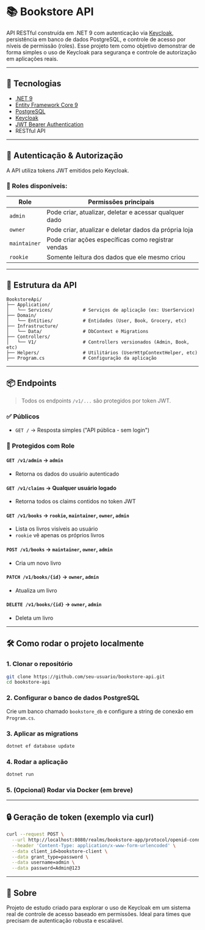 # 📚 Bookstore API

API RESTful construída em .NET 9 com autenticação via [Keycloak](https://www.keycloak.org/), persistência em banco de dados PostgreSQL, e controle de acesso por níveis de permissão (roles). Esse projeto tem como objetivo demonstrar de forma simples o uso de Keycloak para segurança e controle de autorização em aplicações reais.

---

## 🚀 Tecnologias

- [.NET 9](https://dotnet.microsoft.com/)
- [Entity Framework Core 9](https://learn.microsoft.com/ef/)
- [PostgreSQL](https://www.postgresql.org/)
- [Keycloak](https://www.keycloak.org/)
- [JWT Bearer Authentication](https://learn.microsoft.com/en-us/aspnet/core/security/authentication/jwt)
- RESTful API

---

## 🔐 Autenticação & Autorização

A API utiliza tokens JWT emitidos pelo Keycloak.

### 🔑 Roles disponíveis:

| Role         | Permissões principais                                     |
|--------------|-----------------------------------------------------------|
| `admin`      | Pode criar, atualizar, deletar e acessar qualquer dado    |
| `owner`      | Pode criar, atualizar e deletar dados da própria loja     |
| `maintainer` | Pode criar ações específicas como registrar vendas        |
| `rookie`     | Somente leitura dos dados que ele mesmo criou            |

---

## 🧱 Estrutura da API

```
BookstoreApi/
├── Application/
│   └── Services/           # Serviços de aplicação (ex: UserService)
├── Domain/
│   └── Entities/           # Entidades (User, Book, Grocery, etc)
├── Infrastructure/
│   └── Data/               # DbContext e Migrations
├── Controllers/
│   └── V1/                 # Controllers versionados (Admin, Book, etc)
├── Helpers/                # Utilitários (UserHttpContextHelper, etc)
├── Program.cs              # Configuração da aplicação
```

---

## 📦 Endpoints

> Todos os endpoints `/v1/...` são protegidos por token JWT.

### ✅ Públicos
- `GET /` → Resposta simples ("API pública - sem login")

### 🔐 Protegidos com Role

#### `GET /v1/admin` → `admin`
- Retorna os dados do usuário autenticado

#### `GET /v1/claims` → Qualquer usuário logado
- Retorna todos os claims contidos no token JWT

#### `GET /v1/books` → `rookie`, `maintainer`, `owner`, `admin`
- Lista os livros visíveis ao usuário
- `rookie` vê apenas os próprios livros

#### `POST /v1/books` → `maintainer`, `owner`, `admin`
- Cria um novo livro

#### `PATCH /v1/books/{id}` → `owner`, `admin`
- Atualiza um livro

#### `DELETE /v1/books/{id}` → `owner`, `admin`
- Deleta um livro

---

## 🛠️ Como rodar o projeto localmente

### 1. Clonar o repositório
```bash
git clone https://github.com/seu-usuario/bookstore-api.git
cd bookstore-api
```

### 2. Configurar o banco de dados PostgreSQL
Crie um banco chamado `bookstore_db` e configure a string de conexão em `Program.cs`.

### 3. Aplicar as migrations
```bash
dotnet ef database update
```

### 4. Rodar a aplicação
```bash
dotnet run
```

### 5. (Opcional) Rodar via Docker (em breve)

---

## 🔒 Geração de token (exemplo via curl)

```bash
curl --request POST \
  --url http://localhost:8080/realms/bookstore-app/protocol/openid-connect/token \
  --header 'Content-Type: application/x-www-form-urlencoded' \
  --data client_id=bookstore-client \
  --data grant_type=password \
  --data username=admin \
  --data password=Admin@123
```

---

## 👥 Sobre

Projeto de estudo criado para explorar o uso de Keycloak em um sistema real de controle de acesso baseado em permissões. Ideal para times que precisam de autenticação robusta e escalável.
